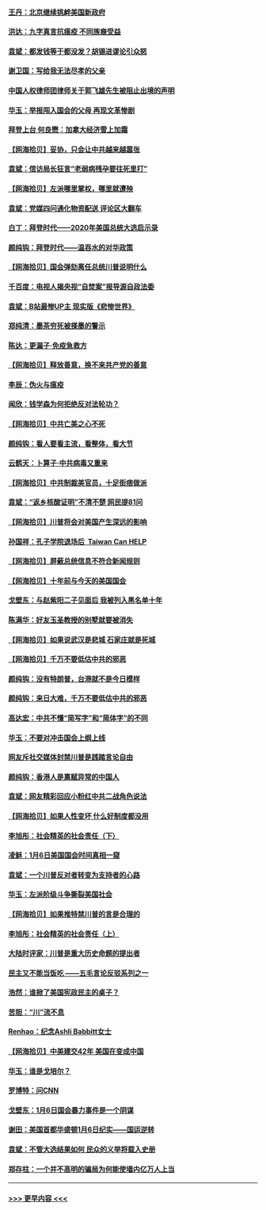#### [王丹：北京继续挑衅美国新政府](../pages/nsc993/n12722456.md?t=02010551) 
#### [洪达：九字真言抗瘟疫 不同族裔受益](../pages/nsc993/n12722448.md?t=02010551) 
#### [袁斌：都发钱等于都没发？胡锡进谬论引众怒](../pages/nsc993/n12722393.md?t=02010551) 
#### [谢卫国：写给我无法尽孝的父亲](../pages/nsc993/n12720325.md?t=02010551) 
#### [中国人权律师团律师关于郭飞雄先生被阻止出境的声明](../pages/nsc993/n12720203.md?t=02010551) 
#### [华玉：举报闯入国会的父母 再现文革惨剧](../pages/nsc993/n12719070.md?t=02010551) 
#### [拜登上台 何良懋：加拿大经济雪上加霜](../pages/nsc993/n12718943.md?t=02010551) 
#### [【网海拾贝】妥协，只会让中共越来越嚣张](../pages/nsc993/n12717392.md?t=02010551) 
#### [袁斌：信访局长狂言“老弱病残孕要往死里打”](../pages/nsc993/n12717343.md?t=02010551) 
#### [【网海拾贝】左派哪里掌权，哪里就遭殃](../pages/nsc993/n12715009.md?t=02010551) 
#### [袁斌：党媒四问通化物资配送 评论区大翻车](../pages/nsc993/n12714950.md?t=02010551) 
#### [白丁：拜登时代——2020年美国总统大选启示录](../pages/nsc993/n12714920.md?t=02010551) 
#### [颜纯钩：拜登时代——温吞水的对华政策](../pages/nsc993/n12713245.md?t=02010551) 
#### [【网海拾贝】国会弹劾离任总统川普说明什么](../pages/nsc993/n12712816.md?t=02010551) 
#### [千百度：电视人揭央视“自焚案”报导源自政法委](../pages/nsc993/n12709760.md?t=02010551) 
#### [袁斌：B站最惨UP主 现实版《悲惨世界》](../pages/nsc993/n12709686.md?t=02010551) 
#### [郑纯清：墨茶穷死被搽墨的警示](../pages/nsc993/n12709262.md?t=02010551) 
#### [陈达：更漏子·免疫急救方](../pages/nsc993/n12709244.md?t=02010551) 
#### [【网海拾贝】释放善意，换不来共产党的善意](../pages/nsc993/n12708361.md?t=02010551) 
#### [李辰：伪火与瘟疫](../pages/nsc993/n12707981.md?t=02010551) 
#### [闻欣：钱学森为何拒绝反对法轮功？](../pages/nsc993/n12707407.md?t=02010551) 
#### [【网海拾贝】中共亡美之心不死](../pages/nsc993/n12707621.md?t=02010551) 
#### [颜纯钩：看人要看主流，看整体，看大节](../pages/nsc993/n12707536.md?t=02010551) 
#### [云鹤天：卜算子‧中共病毒又重来](../pages/nsc993/n12707408.md?t=02010551) 
#### [【网海拾贝】中共制裁美官员，十足街痞做派](../pages/nsc993/n12705115.md?t=02010551) 
#### [袁斌：“返乡核酸证明”不清不楚 网民提81问](../pages/nsc993/n12704982.md?t=02010551) 
#### [【网海拾贝】川普将会对美国产生深远的影响](../pages/nsc993/n12703045.md?t=02010551) 
#### [孙国祥：孔子学院退场后  Taiwan Can HELP](../pages/nsc993/n12702430.md?t=02010551) 
#### [【网海拾贝】屏蔽总统信息不符合新闻规则](../pages/nsc993/n12699998.md?t=02010551) 
#### [【网海拾贝】十年前与今天的美国国会](../pages/nsc993/n12696993.md?t=02010551) 
#### [戈壁东：与赵紫阳二子见面后 我被列入黑名单十年](../pages/nsc993/n12696215.md?t=02010551) 
#### [陈满华：好友玉圣教授的别墅就要被消失](../pages/nsc993/n12695411.md?t=02010551) 
#### [【网海拾贝】如果说武汉是悲城 石家庄就是死城](../pages/nsc993/n12694589.md?t=02010551) 
#### [【网海拾贝】千万不要低估中共的邪恶](../pages/nsc993/n12692771.md?t=02010551) 
#### [颜纯钩：没有特朗普，台港就不是今日模样](../pages/nsc993/n12692678.md?t=02010551) 
#### [颜纯钩：来日大难，千万不要低估中共的邪恶](../pages/nsc993/n12692080.md?t=02010551) 
#### [高达宏：中共不懂“简写字”和“简体字”的不同](../pages/nsc993/n12692068.md?t=02010551) 
#### [华玉：不要对冲击国会上纲上线](../pages/nsc993/n12689948.md?t=02010551) 
#### [网友斥社交媒体封禁川普是践踏言论自由](../pages/nsc993/n12687482.md?t=02010551) 
#### [颜纯钩：香港人是禀赋异常的中国人](../pages/nsc993/n12685142.md?t=02010551) 
#### [袁斌：网友精彩回应小粉红中共二战角色说法](../pages/nsc993/n12684994.md?t=02010551) 
#### [【网海拾贝】如果人性变坏 什么好制度都没用](../pages/nsc993/n12683000.md?t=02010551) 
#### [李旭彤：社会精英的社会责任（下）](../pages/nsc993/n12680604.md?t=02010551) 
#### [凌稣：1月6日美国国会时间真相一窥](../pages/nsc993/n12682780.md?t=02010551) 
#### [袁斌：一个川普反对者转变为支持者的心路](../pages/nsc993/n12682700.md?t=02010551) 
#### [华玉：左派阶级斗争撕裂美国社会](../pages/nsc993/n12681226.md?t=02010551) 
#### [【网海拾贝】如果推特禁川普的言是合理的](../pages/nsc993/n12681232.md?t=02010551) 
#### [李旭彤：社会精英的社会责任（上）](../pages/nsc993/n12680501.md?t=02010551) 
#### [大陆时评家：川普是重大历史命题的提出者](../pages/nsc993/n12679904.md?t=02010551) 
#### [民主又不能当饭吃 ——五毛言论反驳系列之一](../pages/nsc993/n12679877.md?t=02010551) 
#### [浩然：谁掀了美国宪政民主的桌子？](../pages/nsc993/n12679850.md?t=02010551) 
#### [苦胆：“川”流不息](../pages/nsc993/n12678388.md?t=02010551) 
#### [Renhao：纪念Ashli Babbitt女士](../pages/nsc993/n12678359.md?t=02010551) 
#### [【网海拾贝】中美建交42年 美国在变成中国](../pages/nsc993/n12678324.md?t=02010551) 
#### [华玉：谁是戈培尔？](../pages/nsc993/n12677515.md?t=02010551) 
#### [罗博特：问CNN](../pages/nsc993/n12677172.md?t=02010551) 
#### [戈壁东：1月6日国会暴力事件是一个阴谋](../pages/nsc993/n12674639.md?t=02010551) 
#### [谢田：美国首都华盛顿1月6日纪实——国运逆转](../pages/nsc993/n12673190.md?t=02010551) 
#### [袁斌：不管大选结果如何 民众的义举将载入史册](../pages/nsc993/n12672787.md?t=02010551) 
#### [郑存柱：一个并不高明的骗局为何能使墙内亿万人上当](../pages/nsc993/n12671449.md?t=02010551) 

----
#### [ >>> 更早内容 <<< ](../indexes/nsc993-earlier.md)
